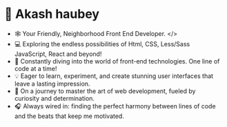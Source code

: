 # 👋 Akash haubey

- 🕸️ Your Friendly, Neighborhood Front End Developer. </>
- 💻 Exploring the endless possibilities of Html, CSS, Less/Sass JavaScript, React and beyond!
- 🌱 Constantly diving into the world of front-end technologies. One line of code at a time!
- 💡 Eager to learn, experiment, and create stunning user interfaces that leave a lasting impression.
- 🚀 On a journey to master the art of web development, fueled by curiosity and determination.
- 🎧 Always wired in: finding the perfect harmony between lines of code and the beats that keep me motivated.
